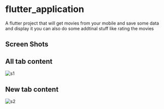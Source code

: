 # flutter_application

A flutter project that will get movies from your mobile and save some data and display it you can also do some addtinal stuff like rating the movies 

## Screen Shots
## All tab content
![s1](https://user-images.githubusercontent.com/69845990/111073243-d6c9ac00-84ff-11eb-8c9e-ca47850dd4b0.PNG)
## New tab content
![s2](https://user-images.githubusercontent.com/69845990/111073303-0c6e9500-8500-11eb-9d00-74e9967901b2.PNG)

